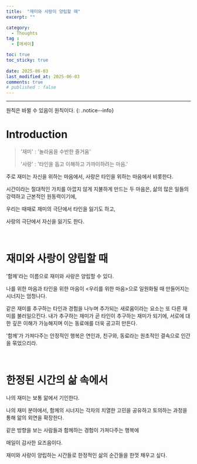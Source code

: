 ```yaml
---
title:  "재미와 사랑이 양립할 때" 
excerpt: ""

category:
  - Thoughts
tag :
  - [에세이]

toc: true
toc_sticky: true
 
date: 2025-06-03
last_modified_at: 2025-06-03
comments: true
# published : false
---
```


---

원칙은 바뀔 수 있음이 원칙이다.
{: .notice--info}
# Introduction

> '재미' : '놀라움을 수반한 즐거움'
> 
> '사랑' : '타인을 돕고 이해하고 가까이하려는 마음.'

주로 재미는 자신을 위하는 마음에서, 사랑은 타인을 위하는 마음에서 비롯한다.

시간이라는 절대적인 가치를 아깝지 않게 지불하게 만드는 두 마음은, 삶의 많은 일들의 강력하고 근본적인 원동력이기에, 

우리는 때때로 재미의 극단에서 타인을 잃기도 하고, 

사랑의 극단에서 자신을 잃기도 한다.

<br>

# 재미와 사랑이 양립할 때


'함께'라는 이름으로 재미와 사랑은 양립할 수 있다.

나를 위한 마음과 타인을 위한 마음이 <우리를 위한 마음>으로 일원화될 때 만들어지는 시너지는 엄청나다.

같은 재미를 추구하는 타인과 경험을 나누며 추가되는 새로움이라는 요소는 또 다른 재미를 불러일으킨다. 내가 추구하는 재미가 곧 타인이 추구하는 재미가 되기에, 서로에 대한 깊은 이해가 가능해지며 이는 동료애를 더욱 공고히 만든다.

'함께'가 가져다주는 안정적인 행복은 연인과, 친구와, 동료라는 원초적인 결속으로 인간을 묶었으리라.

<br>

# 한정된 시간의 삶 속에서

나의 재미는 보통 앎에서 기인한다. 

나의 재미 분야에서, 함께의 시너지는 각자의 치열한 고민을 공유하고 토의하는 과정을 통해 앎의 외연을 확장한다. 

같은 방향을 보는 사람들과 함께하는 경험이 가져다주는 행복에 

매일이 감사한 요즈음이다.

재미와 사랑이 양립하는 시간들로 한정적인 삶의 순간들을 한껏 채우고 싶다. 